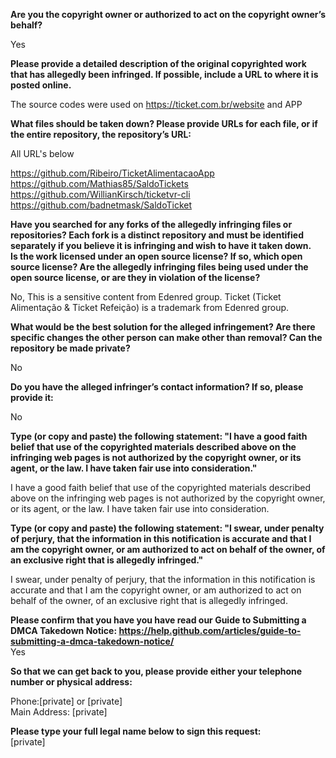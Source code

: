 **Are you the copyright owner or authorized to act on the copyright owner’s behalf?**  

Yes

**Please provide a detailed description of the original copyrighted work that has allegedly been infringed. If possible, include a URL to where it is posted online.**  

The source codes were used on https://ticket.com.br/website and APP

**What files should be taken down? Please provide URLs for each file, or if the entire repository, the repository’s URL:**  

All URL's below

https://github.com/Ribeiro/TicketAlimentacaoApp  
https://github.com/Mathias85/SaldoTickets  
https://github.com/WillianKirsch/ticketvr-cli  
https://github.com/badnetmask/SaldoTicket

**Have you searched for any forks of the allegedly infringing files or repositories? Each fork is a distinct repository and must be identified separately if you believe it is infringing and wish to have it taken down.**  
**Is the work licensed under an open source license? If so, which open source license? Are the allegedly infringing files being used under the open source license, or are they in violation of the license?**  

No, This is a sensitive content from Edenred group.
Ticket (Ticket Alimentação & Ticket Refeição) is a trademark from Edenred group.

**What would be the best solution for the alleged infringement? Are there specific changes the other person can make other than removal? Can the repository be made private?**  

No

**Do you have the alleged infringer’s contact information? If so, please provide it:**  

No

**Type (or copy and paste) the following statement: "I have a good faith belief that use of the copyrighted materials described above on the infringing web pages is not authorized by the copyright owner, or its agent, or the law. I have taken fair use into consideration."**  

I have a good faith belief that use of the copyrighted materials described above on the infringing web pages is not authorized by the copyright owner, or its agent, or the law. I have taken fair use into consideration.

**Type (or copy and paste) the following statement: "I swear, under penalty of perjury, that the information in this notification is accurate and that I am the copyright owner, or am authorized to act on behalf of the owner, of an exclusive right that is allegedly infringed."**  

I swear, under penalty of perjury, that the information in this notification is accurate and that I am the copyright owner, or am authorized to act on behalf of the owner, of an exclusive right that is allegedly infringed.

**Please confirm that you have you have read our Guide to Submitting a DMCA Takedown Notice: https://help.github.com/articles/guide-to-submitting-a-dmca-takedown-notice/**  
Yes

**So that we can get back to you, please provide either your telephone number or physical address:**  

Phone:[private] or [private]  
Main Address: [private]  

**Please type your full legal name below to sign this request:**  
[private]
